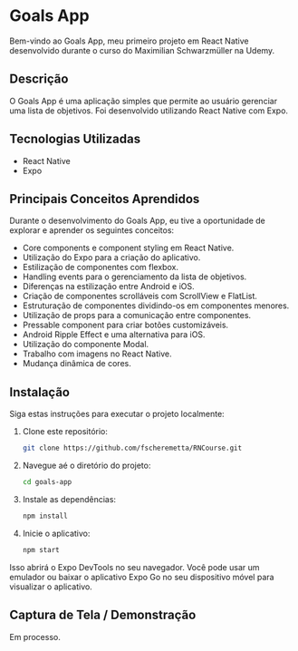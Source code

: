 # Goals App

Bem-vindo ao Goals App, meu primeiro projeto em React Native desenvolvido durante o curso do Maximilian Schwarzmüller na Udemy.

## Descrição

O Goals App é uma aplicação simples que permite ao usuário gerenciar uma lista de objetivos. Foi desenvolvido utilizando React Native com Expo.

## Tecnologias Utilizadas

- React Native
- Expo

## Principais Conceitos Aprendidos

Durante o desenvolvimento do Goals App, eu tive a oportunidade de explorar e aprender os seguintes conceitos:

- Core components e component styling em React Native.
- Utilização do Expo para a criação do aplicativo.
- Estilização de componentes com flexbox.
- Handling events para o gerenciamento da lista de objetivos.
- Diferenças na estilização entre Android e iOS.
- Criação de componentes scrolláveis com ScrollView e FlatList.
- Estruturação de componentes dividindo-os em componentes menores.
- Utilização de props para a comunicação entre componentes.
- Pressable component para criar botões customizáveis.
- Android Ripple Effect e uma alternativa para iOS.
- Utilização do componente Modal.
- Trabalho com imagens no React Native.
- Mudança dinâmica de cores.

## Instalação

Siga estas instruções para executar o projeto localmente:

1. Clone este repositório:

   ```bash
   git clone https://github.com/fscheremetta/RNCourse.git
2. Navegue aé o diretório do projeto:

   ```bash
   cd goals-app
3. Instale as dependências:

   ```bash
   npm install

4. Inicie o aplicativo:

   ```bash
   npm start

Isso abrirá o Expo DevTools no seu navegador. Você pode usar um emulador ou baixar o aplicativo Expo Go no seu dispositivo móvel para visualizar o aplicativo.

## Captura de Tela / Demonstração

Em processo.

